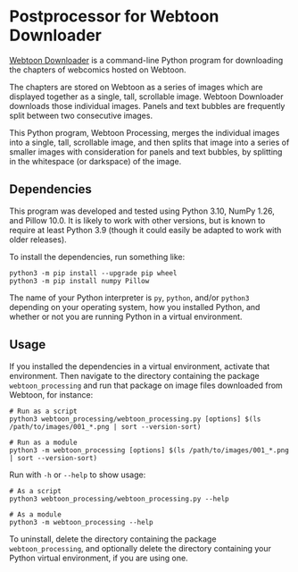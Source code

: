 <!-- -*- coding: utf-8-unix -*- -->

# Postprocessor for Webtoon Downloader

[Webtoon Downloader](https://github.com/Zehina/Webtoon-Downloader) is a command-line Python program for downloading the chapters of webcomics hosted on Webtoon.

The chapters are stored on Webtoon as a series of images which are displayed together as a single, tall, scrollable image. Webtoon Downloader downloads those individual images. Panels and text bubbles are frequently split between two consecutive images.

This Python program, Webtoon Processing, merges the individual images into a single, tall, scrollable image, and then splits that image into a series of smaller images with consideration for panels and text bubbles, by splitting in the whitespace (or darkspace) of the image.

## Dependencies

This program was developed and tested using Python 3.10, NumPy 1.26, and Pillow 10.0. It is likely to work with other versions, but is known to require at least Python 3.9 (though it could easily be adapted to work with older releases).

To install the dependencies, run something like:

```shell
python3 -m pip install --upgrade pip wheel
python3 -m pip install numpy Pillow
```

The name of your Python interpreter is `py`, `python`, and/or `python3` depending on your operating system, how you installed Python, and whether or not you are running Python in a virtual environment.

## Usage

If you installed the dependencies in a virtual environment, activate that environment. Then navigate to the directory containing the package `webtoon_processing` and run that package on image files downloaded from Webtoon, for instance:

```shell
# Run as a script
python3 webtoon_processing/webtoon_processing.py [options] $(ls /path/to/images/001_*.png | sort --version-sort)

# Run as a module
python3 -m webtoon_processing [options] $(ls /path/to/images/001_*.png | sort --version-sort)
```

Run with `-h` or `--help` to show usage:

```shell
# As a script
python3 webtoon_processing/webtoon_processing.py --help

# As a module
python3 -m webtoon_processing --help
```

To uninstall, delete the directory containing the package `webtoon_processing`, and optionally delete the directory containing your Python virtual environment, if you are using one.
